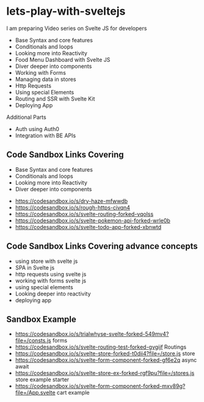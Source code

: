 # lets-play-with-sveltejs

I am preparing Video series on Svelte JS for developers 

- Base Syntax and core features 
- Conditionals and loops
- Looking more into Reactivity 
- Food Menu Dashboard with Svelte JS 
- Diver deeper into components 
- Working with Forms 
- Managing data in stores 
- Http Requests 
- Using special Elements 
- Routing and SSR with Svelte Kit 
- Deploying App 

Additional Parts 

- Auth using Auth0 
- Integration with BE APIs 

## Code Sandbox Links Covering 

* Base Syntax and core features 
* Conditionals and loops
* Looking more into Reactivity 
* Diver deeper into components 

-   https://codesandbox.io/s/dry-haze-mfwwdb
-   https://codesandbox.io/s/rough-https-civqn4
-   https://codesandbox.io/s/svelte-routing-forked-vqolss
-   https://codesandbox.io/s/svelte-pokemon-api-forked-wrle0b
-   https://codesandbox.io/s/svelte-todo-app-forked-xbnwtd

## Code Sandbox Links Covering advance concepts

* using store with svelte js
* SPA in Svelte js
* http requests using svelte js
* working with forms svelte js
* using special elements
* Looking deeper into reactivity  
* deploying app

## Sandbox Example 
- https://codesandbox.io/s/trialwhyse-svelte-forked-549mv4?file=/consts.js forms
- https://codesandbox.io/s/svelte-routing-test-forked-gvgijf Routings
- https://codesandbox.io/s/svelte-store-forked-t0dii4?file=/store.js store 
- https://codesandbox.io/s/svelte-form-component-forked-gf6e2q async await 
- https://codesandbox.io/s/svelte-store-ex-forked-rgf9pu?file=/stores.js store example starter 
- https://codesandbox.io/s/svelte-form-component-forked-mxv89g?file=/App.svelte cart example
